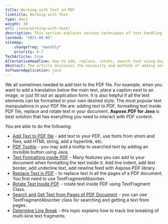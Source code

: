 ```yaml
---
title: Working with Text in PDF 
linktitle: Working with Text
type: docs
weight: 30
url: /java/working-with-text/
description: This section explains various techniques of text handling. Learn how to add, replace, rotate, search text using Aspose.PDF and Java.
lastmod: "2021-06-05"
sitemap:
    changefreq: "monthly"
    priority: 0.7
TechArticle: true 
AlternativeHeadline: How to add, replace, rotate, search text using Aspose.PDF and Java
Abstract: The article discusses the necessity and methods of adding and manipulating text within PDF files, a common requirement for tasks such as adding translations, captions, or filling out forms. It highlights **Aspose.PDF for Java** as a comprehensive solution for interacting with PDF content, offering a range of functionalities. These include adding text to a PDF using various fonts and hyperlinks, inserting tooltips, and performing extensive text formatting such as adding indents, borders, underlines, and newlines. Additionally, the library supports text replacement across documents, text rotation using the TextFragment class, and text search and extraction from PDF pages via the TextFragmentAbsorber class. The article also covers methods to determine line breaks within multi-line text fragments. This suite of tools allows for extensive customization and editing of PDF text elements according to user preferences.
SoftwareApplication: java 
---
```


 We all sometimes needed to add text to the PDF file. For example, when you want to add a translation below the main text, place a caption next to an image, or just fill out an application form. It is also helpful if all the text elements can be formatted in your own desired style. The most popular text manipulations in your PDF file are: adding text to PDF, formatting text inside PDF file, replace and rotate text in your document. **Aspose.PDF for Java** is best solution that has everything you need to interact with PDF content.

 You are able to do the following:

- [Add Text to PDF file](/pdf/java/add-text-to-pdf-file/) - add text to your PDF, use fonts from strem and files, add HTML string, add a hyperlink, etc.
- [PDF Tooltip](/pdf/java/pdf-tooltip/) -  you may add a tooltip to searched text by adding an invisible button using Java.
- [Text Formatting inside PDF](/pdf/java/text-formatting-inside-pdf/) - Many features you can add to your document when formatting the text inside it. Add line indent, add text border, add underline text, add newline feed with Aspose.PDF library.
- [Replace Text in PDF](/pdf/java/replace-text-in-a-pdf-document/) -  to replace text in all the pages of a PDF document. You first need to use TextFragmentAbsorber.
- [Rotate Text Inside PDF](/pdf/java/rotate-text-inside-pdf/) - rotate text inside PDF using TextFragment Class.
- [Search and Get Text from Pages of PDF Document](/pdf/java/search-and-get-text-from-pdf/) - you can use TextFragmentAbsorber class for searching and getting a text from pages.
- [Determine Line Break](/pdf/java/determine-line-break/) - this topic explains how to track line breaking of multi-kine text fragments.
